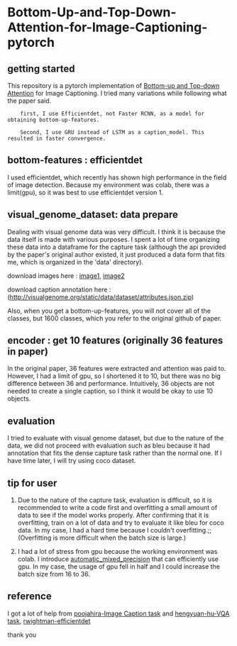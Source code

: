 # Bottom-Up-and-Top-Down-Attention-for-Image-Captioning-pytorch



## getting started
This repository is a pytorch implementation of [Bottom-up and Top-down Attention](https://arxiv.org/pdf/1707.07998v3.pdf) for Image Captioning.
I tried many variations while following what the paper said.

        first, I use Efficientdet, not Faster RCNN, as a model for obtaining bottom-up-features.
        
        Second, I use GRU instead of LSTM as a caption_model. This resulted in faster convergence.
        







## bottom-features : efficientdet
I used efficientdet, which recently has shown high performance in the field of image detection.
Because my environment was colab, there was a limit(gpu), so it was best to use efficientdet version 1.









## visual_genome_dataset: data prepare
Dealing with visual genome data was very difficult. I think it is because the data itself is made with various purposes. I spent a lot of time organizing these data into a dataframe for the capture task (although the api provided by the paper's original author existed, it just produced a data form that fits me, which is organized in the 'data' directory).

 download images here : [image1](https://cs.stanford.edu/people/rak248/VG_100K_2/images.zip), [image2](https://cs.stanford.edu/people/rak248/VG_100K_2/images2.zip)


 download  caption annotation here : (http://visualgenome.org/static/data/dataset/attributes.json.zip)


Also, when you get a bottom-up-features, you will not cover all of the classes, but 1600 classes, which you refer to the original github of paper.











## encoder : get 10 features (originally 36 features in paper)
In the original paper, 36 features were extracted and attention was paid to. However, I had a limit of gpu, so I shortened it to 10, but there was no big difference between 36 and performance. Intuitively, 36 objects are not needed to create a single caption, so I think it would be okay to use 10 objects.






## evaluation
I tried to evaluate with visual genome dataset, but due to the nature of the data, we did not proceed with evaluation such as bleu because it had annotation that fits the dense capture task rather than the normal one. If I have time later, I will try using coco dataset.




## tip for user
1. Due to the nature of the capture task, evaluation is difficult, so it is recommended to write a code first and overfitting a small amount of data to see if the model works properly. After confirming that it is overfitting, train on a lot of data and try to evaluate it like bleu for coco data.
In my case, I had a hard time because I couldn't overfitting.;;
(Overfitting is more difficult when the batch size is large.)


2. I had a lot of stress from gpu because the working environment was colab. I introduce [automatic_mixed_precision](https://arxiv.org/abs/1710.03740) that can efficiently use gpu.
In my case, the usage of gpu fell in half and I could increase the batch size from 16 to 36.




## reference

I got a lot of help from [poojahira-Image Caption task](https://github.com/poojahira/image-captioning-bottom-up-top-down)
 and [hengyuan-hu-VQA task](https://github.com/hengyuan-hu/bottom-up-attention-vqa), [rwightman-efficientdet](https://github.com/rwightman/efficientdet-pytorch)


thank you



